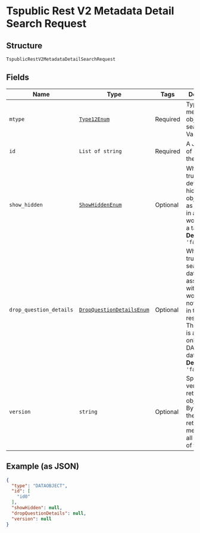 
# Tspublic Rest V2 Metadata Detail Search Request

## Structure

`TspublicRestV2MetadataDetailSearchRequest`

## Fields

| Name | Type | Tags | Description |
|  --- | --- | --- | --- |
| `mtype` | [`Type12Enum`](../../doc/models/type-12-enum.md) | Required | Type of the metadata object being searched. Valid values |
| `id` | `List of string` | Required | A JSON array of GUIDs of the objects. |
| `show_hidden` | [`ShowHiddenEnum`](../../doc/models/show-hidden-enum.md) | Optional | When set to true, returns details of the hidden objects, such as a column in a worksheet or a table.<br>**Default**: `'false'` |
| `drop_question_details` | [`DropQuestionDetailsEnum`](../../doc/models/drop-question-details-enum.md) | Optional | When set to true, the search assist data associated with a worksheet is not included in the API response. This attribute is applicable only for DATAOBJECT data type.<br>**Default**: `'false'` |
| `version` | `string` | Optional | Specify the version to retrieve the objects from. By default, the API returns metadata for all versions of the object. |

## Example (as JSON)

```json
{
  "type": "DATAOBJECT",
  "id": [
    "id0"
  ],
  "showHidden": null,
  "dropQuestionDetails": null,
  "version": null
}
```

